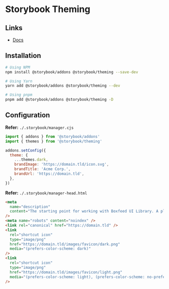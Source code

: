 # Storybook Theming

## Links

- [Docs](https://storybook.js.org/docs/react/confiagure/theming)

## Installation

```sh
# Using NPM
npm install @storybook/addons @storybook/theming --save-dev

# Using Yarn
yarn add @storybook/addons @storybook/theming --dev

# Using pnpm
pnpm add @storybook/addons @storybook/theming -D
```

## Configuration

**Refer:** `./.storybook/manager.cjs`

```js
import { addons } from '@storybook/addons'
import { themes } from '@storybook/theming'

addons.setConfig({
  theme: {
    ...themes.dark,
    brandImage: 'https://domain.tld/icon.svg',
    brandTitle: 'Acme Corp.',
    brandUrl: 'https://domain.tld',
  },
})
```

**Refer:** `./.storybook/manager-head.html`

```html
<meta
  name="description"
  content="The starting point for working with Boxfeed UI Library. A place that holds the documentation, and showcases different use scenarios of our UI components."
/>
<meta name="robots" content="noindex" />
<link rel="canonical" href="https://domain.tld" />
<link
  rel="shortcut icon"
  type="image/png"
  href="https://domain.tld/images/favicon/dark.png"
  media="(prefers-color-scheme: dark)"
/>
<link
  rel="shortcut icon"
  type="image/png"
  href="https://domain.tld/images/favicon/light.png"
  media="(prefers-color-scheme: light), (prefers-color-scheme: no-preference)"
/>
```
